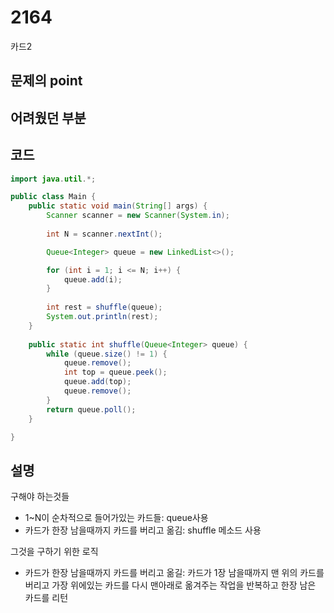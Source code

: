 # 2164
카드2
## 문제의 point 

## 어려웠던 부분

## 코드
```java
import java.util.*;

public class Main {
    public static void main(String[] args) {
        Scanner scanner = new Scanner(System.in);
       
        int N = scanner.nextInt();

        Queue<Integer> queue = new LinkedList<>();

        for (int i = 1; i <= N; i++) {
            queue.add(i);
        }
     
        int rest = shuffle(queue);
        System.out.println(rest);
    }
   
    public static int shuffle(Queue<Integer> queue) {
        while (queue.size() != 1) {
            queue.remove();
            int top = queue.peek();
            queue.add(top);
            queue.remove();
        }
        return queue.poll();
    }

}

```

## 설명 
구해야 하는것들
- 1~N이 순차적으로 들어가있는 카드들: queue사용
- 카드가 한장 남을때까지 카드를 버리고 옮김: shuffle 메소드 사용

그것을 구하기 위한 로직
- 카드가 한장 남을때까지 카드를 버리고 옮길: 카드가 1장 남을때까지 맨 위의 카드를 버리고 가장 위에있는 카드를 다시 맨아래로 옮겨주는 작업을 반복하고 한장 남은 카드를 리턴